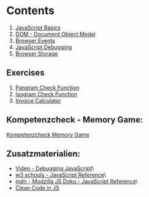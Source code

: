 # Contents

1. [JavaScript Basics](js_basics.md)
2. [DOM - Document Object Model](js_dom.md)
3. [Browser Events](js_events.md)
4. [JavaScript Debugging](js_debugging.md)
5. [Browser Storage](js_browser_storage.md)

## Exercises
1. [Pangram Check Function](javascript_1_uebung_1.md)
2. [Isogram Check Function](javascript_1_uebung_2.md)
3. [Invoice Calculator](https://scrimba.com/learn/learnjavascript/module-3-final-solo-project-invoice-creator-cVbPpRhD)

## Kompetenzcheck - Memory Game:
[Kompetenzcheck Memory Game](javascript_1_kompetenzcheck.md)

## Zusatzmaterialien:
- [Video - Debugging JavaScript](https://www.youtube.com/watch?v=H0XScE08hy8)\
- [w3 schools - JavaScript Reference](https://www.w3schools.com/js/default.asp)\
- [mdn - Modzilla JS Doku - JavaScript Reference](https://developer.mozilla.org/en-US/docs/Web/JavaScript)\
- [Clean Code in JS](https://github.com/ryanmcdermott/clean-code-javascript)
